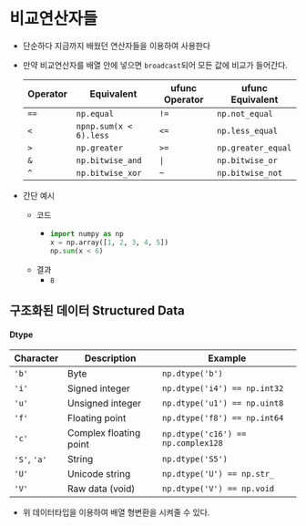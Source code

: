 # 비교연산자들

- 단순하다 지금까지 배웠던 연산자들을 이용하여 사용한다

- 만약 비교연산자를 배열 안에 넣으면 `broadcast`되어 모든 값에 비교가 들어간다.

  | Operator | Equivalent             | ufunc Operator | ufunc Equivalent   |
  | -------- | ---------------------- | -------------- | ------------------ |
  | `==`     | `np.equal`             | `!=`           | `np.not_equal`     |
  | `<`      | `npnp.sum(x < 6).less` | `<=`           | `np.less_equal`    |
  | `>`      | `np.greater`           | `>=`           | `np.greater_equal` |
  | `&`      | `np.bitwise_and`       | `\|`           | `np.bitwise_or`    |
  | `^`      | `np.bitwise_xor`       | `~`            | `np.bitwise_not`   |

- 간단 예시
  - 코드
    - ```python
      import numpy as np
      x = np.array([1, 2, 3, 4, 5])
      np.sum(x < 6)
      ```
  - 결과
    - `8`

## 구조화된 데이터 Structured Data

#### Dtype

| Character    | Description            | Example                            |
| ------------ | ---------------------- | ---------------------------------- |
| `'b'`        | Byte                   | `np.dtype('b')`                    |
| `'i'`        | Signed integer         | `np.dtype('i4') == np.int32`       |
| `'u'`        | Unsigned integer       | `np.dtype('u1') == np.uint8`       |
| `'f'`        | Floating point         | `np.dtype('f8') == np.int64`       |
| `'c'`        | Complex floating point | `np.dtype('c16') == np.complex128` |
| `'S'`, `'a'` | String                 | `np.dtype('S5')`                   |
| `'U'`        | Unicode string         | `np.dtype('U') == np.str_`         |
| `'V'`        | Raw data (void)        | `np.dtype('V') == np.void`         |

- 위 데이터타입을 이용하여 배열 형변환을 시켜줄 수 있다.
